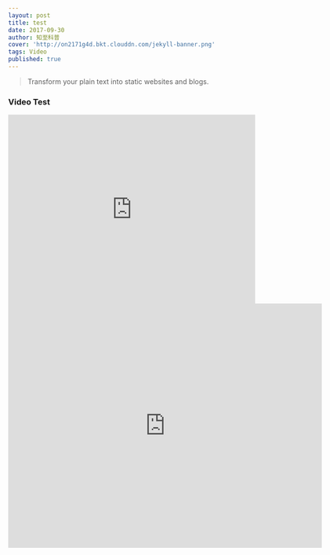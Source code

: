 ```yaml
---
layout: post
title: test
date: 2017-09-30
author: 知至科普
cover: 'http://on2171g4d.bkt.clouddn.com/jekyll-banner.png'
tags: Video
published: true
---
```


> Transform your plain text into static websites and blogs.


### Video Test

<iframe type="text/html" width="100%" height="385" src="http://v.youku.com/v_show/id_XMjcyNzg0MDQwMA==.html" frameborder="0"></iframe>

<iframe frameborder="0" width="640" height="498" src="https://v.qq.com/iframe/player.html?vid=l05402oxh6j&tiny=0&auto=0" allowfullscreen></iframe>
